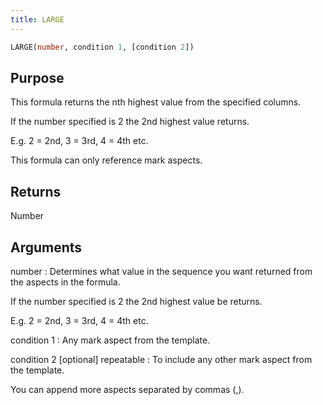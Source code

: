 ```yaml
---
title: LARGE
---
```


~~~ sql
LARGE(number, condition 1, [condition 2])
~~~

## Purpose

This formula returns the nth highest value from the specified columns. 

If the number specified is 2 the 2nd highest value returns. 

E.g. 2 = 2nd, 3 = 3rd, 4 = 4th etc. 

This formula can only reference mark aspects.

## Returns

Number

## Arguments

number
: Determines what value in the sequence you want returned from the aspects in the formula. 

If the number specified is 2 the 2nd highest value be returns. 

E.g. 2 = 2nd, 3 = 3rd, 4 = 4th etc.

condition 1
: Any mark aspect from the template.

condition 2 [optional] repeatable
: To include any other mark aspect from the template.

You can append more aspects separated by commas (,).